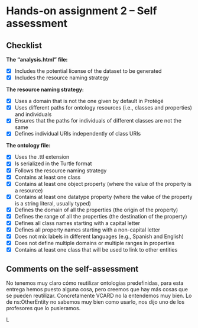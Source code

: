 # Hands-on assignment 2 – Self assessment

## Checklist

**The “analysis.html” file:**

- [x] Includes the potential license of the dataset to be generated
- [x] Includes the resource naming strategy

**The resource naming strategy:**

- [x] Uses a domain that is not the one given by default in Protégé
- [x] Uses different paths for ontology resources (i.e., classes and properties) and individuals
- [x] Ensures that the paths for individuals of different classes are not the same
- [x] Defines individual URIs independently of class URIs

**The ontology file:**

- [x] Uses the .ttl extension
- [x] Is serialized in the Turtle format
- [x] Follows the resource naming strategy
- [x] Contains at least one class
- [x] Contains at least one object property (where the value of the property is a resource)
- [x] Contains at least one datatype property (where the value of the property is a string literal, usually typed)
- [x] Defines the domain of all the properties (the origin of the property)
- [x] Defines the range of all the properties (the destination of the property)
- [x] Defines all class names starting with a capital letter
- [x] Defines all property names starting with a non-capital letter
- [x] Does not mix labels in different languages (e.g., Spanish and English)
- [x] Does not define multiple domains or multiple ranges in properties
- [x] Contains at least one class that will be used to link to other entities

## Comments on the self-assessment
No tenemos muy claro cómo reutilizar ontologias predefinidas, para esta entrega hemos puesto alguna cosa, pero creemos que hay más cosas que se pueden reutilizar. Concretamente VCARD no la entendemos muy bien.
Lo de ns:OtherEntity no sabemos muy bien como usarlo, nos dijo uno de los profesores que lo pusieramos.

L